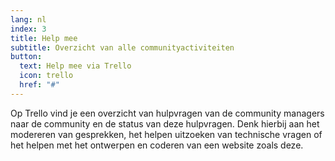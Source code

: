 ```yaml
---
lang: nl
index: 3
title: Help mee
subtitle: Overzicht van alle communityactiviteiten
button:
  text: Help mee via Trello
  icon: trello
  href: "#"
---
```

Op Trello vind je een overzicht van hulpvragen van de community managers naar de community en de status van deze hulpvragen. Denk hierbij aan het modereren van gesprekken, het helpen uitzoeken van technische vragen of het helpen met het ontwerpen en coderen van een website zoals deze. 

